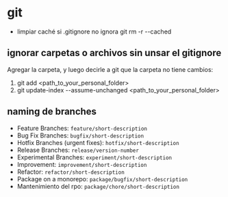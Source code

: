 # git

- limpiar caché si .gitignore no ignora
  git rm -r --cached <folder>

## ignorar carpetas o archivos sin unsar el gitignore

Agregar la carpeta, y luego decirle a git que la carpeta no tiene cambios:

1. git add <path_to_your_personal_folder>
2. git update-index --assume-unchanged <path_to_your_personal_folder>

## naming de branches

- Feature Branches: `feature/short-description`
- Bug Fix Branches: `bugfix/short-description`
- Hotfix Branches (urgent fixes): `hotfix/short-description`
- Release Branches: `release/version-number`
- Experimental Branches: `experiment/short-description`
- Improvement: `improvement/short-description`
- Refactor: `refactor/short-description`
- Package on a monorepo: `package/bugfix/short-description`
- Mantenimiento del rpo: `package/chore/short-description`
